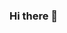 ### Hi there 👋

<!--
👋 Hi, I’m Sebastian Martinez @sebasmdl
👀 I’m interested in Coding, new technologies, Angular ❤!
🌱 I’m currently learning a lot of stuff
📫 Currently living in Malta
-->
